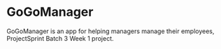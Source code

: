 # GoGoManager
GoGoManager is an app for helping managers manage their employees, ProjectSprint Batch 3 Week 1 project.

